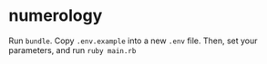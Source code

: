 # numerology

Run `bundle`. Copy `.env.example` into a new `.env` file. Then, set your parameters, and run `ruby main.rb`
